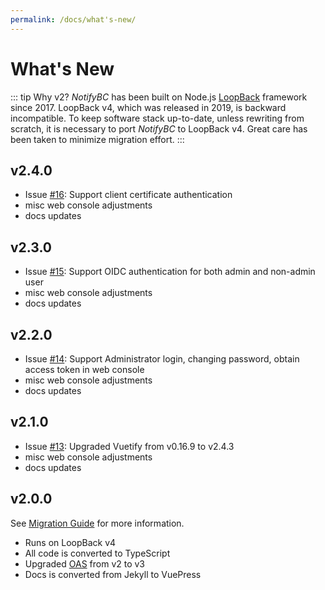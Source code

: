 ```yaml
---
permalink: /docs/what's-new/
---
```


# What's New

::: tip Why v2?
_NotifyBC_ has been built on Node.js [LoopBack](https://loopback.io/) framework since 2017. LoopBack v4, which was released in 2019, is backward incompatible. To keep software stack up-to-date, unless rewriting from scratch, it is necessary to port _NotifyBC_ to LoopBack v4. Great care has been taken to minimize migration effort.
:::

## v2.4.0

- Issue [#16](https://github.com/bcgov/NotifyBC/issues/16): Support client certificate authentication
- misc web console adjustments
- docs updates

## v2.3.0

- Issue [#15](https://github.com/bcgov/NotifyBC/issues/15): Support OIDC authentication for both admin and non-admin user
- misc web console adjustments
- docs updates

## v2.2.0

- Issue [#14](https://github.com/bcgov/NotifyBC/issues/14): Support Administrator login, changing password, obtain access token in web console
- misc web console adjustments
- docs updates

## v2.1.0

- Issue [#13](https://github.com/bcgov/NotifyBC/issues/13): Upgraded Vuetify from v0.16.9 to v2.4.3
- misc web console adjustments
- docs updates

## v2.0.0

See [Migration Guide](../migration/) for more information.

- Runs on LoopBack v4
- All code is converted to TypeScript
- Upgraded [OAS](https://swagger.io/specification/) from v2 to v3
- Docs is converted from Jekyll to VuePress
